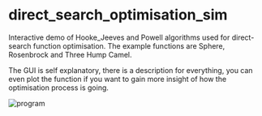 # direct_search_optimisation_sim
Interactive demo of Hooke_Jeeves and Powell algorithms used for direct-search function optimisation. The example functions are Sphere, Rosenbrock and Three Hump Camel.

The GUI is self explanatory, there is a description for everything, you can even plot the function if you want to gain more insight of how the optimisation process is going.

![program](https://user-images.githubusercontent.com/57297965/102699468-47d12e80-4245-11eb-81a3-6b00ebc2f674.png)
